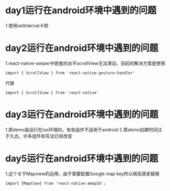# day1运行在android环境中遇到的问题
1.使用setInterval卡顿

# day2运行在android环境中遇到的问题
1.react-native-swiper中嵌套的水平scrollView无法滑动，目前的解决方案是使用
```
import { ScrollView } from 'react-native-gesture-handler'
```
代替
```
import { ScrollView } from 'react-native'
```
# day3运行在android环境中遇到的问题
1.原demo是运行在ios环境的，有些组件不适用于android
2.原demo创建时间过于久远，许多组件和写法已经改变

# day5运行在android环境中遇到的问题
1.这个关于Mapview的运用，由于需要配置Google map key所以用高德来替换

```
import {MapView} from 'react-native-amap3d';
```